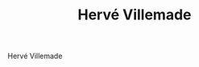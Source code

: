 ﻿---
title: Hervé Villemade
regio: Touraine
photo: villemade.jpg
layout: wijnhuis 

wijnen:
    - naam:  Sauvignon blanc'14
      ref:   
      app:   V.D.P. du Val de Loire
      type:  Blanc sec
      cep:   Sauvignon blanc 
      prijs: €9.52
      
    - naam:  Cheverny Rosé'14  
      ref:   
      app:   V.D.P. du Val de Loire
      type:  Rosé
      cep:   Gamay
      prijs: €10.26
      
    - naam:  Cheverny Rouge'14 
      ref:   
      app:   A.O.C. Cheverny
      type:  Rouge
      cep:   50% Pinot noir/50% Gamay
      prijs: €10.74
      
    - naam:  Cheverny Rouge'09 magnum/150cl 
      ref:   
      app:   A.O.C. Cheverny
      type:  Rouge
      cep:   50% Pinot noir/50% Gamay
      prijs: €17.37
      
    - naam:  La Bodice'09 
      ref:    
      app:   A.O.C. Cheverny
      type:  Blanc sec
      cep:   70% Sauvignon blanc/30%Chardonnay
      prijs: €13.34
      
    - naam:  La Bodice'12  
      ref:   
      app:   A.O.C. Cheverny 
      type:  Blanc sec 
      cep:   70% Sauvignon blanc/30%Chardonnay
      prijs: €15.46
          
    - naam:  Les Châtaigniers'11 
      ref:   
      app:   A.O.C. Cour-Cheverny
      type:  Blanc sec 
      cep:   Romorantin
      prijs: €13.90
      
    - naam:  Pivoine'06 
      ref:   
      app:   V.D.P. du Loir et Cher
      type:  Rouge
      cep:   50%Côt/50%Gamay
      prijs: €13.74
      
    - naam:  Pivoine'11  
      ref:   
      app:   V.D.P. du Loir et Cher 
      type:  Rouge
      cep:   50%Côt/50%Gamay
      prijs: €13.74
      
    - naam:  Les Ardilles'10  
      ref:   
      app:   A.O.C. Cheverny
      type:  Rouge
      cep:   80%Pinot noir/20%Gamay
      prijs: €13.34
      
    - naam:  Les Ardilles'08 Magnum/150cl  
      ref:   
      app:   A.O.C. Cheverny
      type:  Rouge
      cep:   80%Pinot noir/20%Gamay
      prijs: €28.23
      
    - naam:  Désiré Magnum'09/150cl  
      ref:   
      app:   A.O.C. Cheverny
      type:  Rouge
      cep:   Pinot noir
      prijs: €52.11

    - naam:  Désiré Magnum'11/150cl  
      ref:   
      app:   A.O.C. Cheverny
      type:  Rouge
      cep:   Pinot noir 
      prijs: €52.11
      
    - naam:  Vouvray Moelleux'03  
      ref:   
      app:   A.O.C. Vouvray
      type:  Moelleux
      cep:   Chenin blanc
      prijs: €20.64
      
    
---
Hervé Villemade

